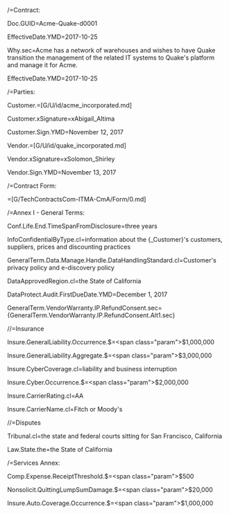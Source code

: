 /=Contract:

Doc.GUID=<span class="param">Acme-Quake-d0001</span>

EffectiveDate.YMD=<span class="param">2017-10-25</span>

Why.sec=<span class="param">Acme has a network of warehouses and wishes to have Quake transition the management of the related IT systems to Quake's platform and manage it for Acme.</span>

EffectiveDate.YMD=<span class="param">2017-10-25</span>

/=Parties:

Customer.=[G/U/id/acme_incorporated.md]

Customer.xSignature=<span class="param">xAbigail_Altima</span>

Customer.Sign.YMD=<span class="param">November 12, 2017</span>

Vendor.=[G/U/id/quake_incorporated.md]

Vendor.xSignature=<span class="param">xSolomon_Shirley</span>

Vendor.Sign.YMD=<span class="param">November 13, 2017</span>

/=Contract Form:

=[G/TechContractsCom-ITMA-CmA/Form/0.md]

/=Annex I - General Terms:

Conf.Life.End.TimeSpanFromDisclosure=<span class="param">three years</span>

InfoConfidentialByType.cl=<span class="param">information about the {_Customer}'s customers, suppliers, prices and discounting practices</span>

GeneralTerm.Data.Manage.Handle.DataHandlingStandard.cl=<span class="param">Customer's privacy policy and e-discovery policy</span>

DataApprovedRegion.cl=<span class="param">the State of California</span>

DataProtect.Audit.FirstDueDate.YMD=<span class="param">December 1, 2017</span>

GeneralTerm.VendorWarranty.IP.RefundConsent.sec=<span class="param">{GeneralTerm.VendorWarranty.IP.RefundConsent.Alt1.sec}</span>

//=Insurance

Insure.GeneralLiability.Occurrence.$=<span class="param">$1,000,000</span>

Insure.GeneralLiability.Aggregate.$=<span class="param">$3,000,000</span>

Insure.CyberCoverage.cl=<span class="param">liability and business interruption</span>

Insure.Cyber.Occurrence.$=<span class="param">$2,000,000</span>

Insure.CarrierRating.cl=<span class="param">AA</span>

Insure.CarrierName.cl=<span class="param">Fitch or Moody's</span>

//=Disputes

Tribunal.cl=<span class="param">the state and federal courts sitting for San Francisco, California</span>

Law.State.the=<span class="param">the State of California</span>

/=Services Annex:

Comp.Expense.ReceiptThreshold.$=<span class="param">$500</span>

Nonsolicit.QuittingLumpSumDamage.$=<span class="param">$20,000</span>

Insure.Auto.Coverage.Occurrence.$=<span class="param">$1,000,000</span>